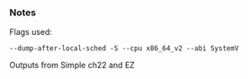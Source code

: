 ### Notes

Flags used:

```
--dump-after-local-sched -S --cpu x86_64_v2 --abi SystemV
```

Outputs from Simple ch22 and EZ 